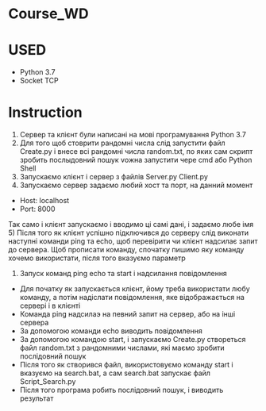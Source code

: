 # Course_WD

# USED

- Python 3.7
- Socket TCP

# Instruction

1) Сервер та клієнт були написані на мові програмування Python 3.7
2) Для того щоб стоврити рандомні числа слід запустити файл Create.py 
і внесе всі рандомні числа random.txt, по яких сам скрипт зробить послыдовний пошук
vожна запустити чере cmd або Python Shell
3) Запускаємо клієнт і сервер з файлів Server.py Client.py
4) Запускаємо сервер задаємо любий хост та порт, на данний момент
- Host: localhost
- Port: 8000
 
Так само і клієнт запускаємо і вводимо ці самі дані, і задаємо любе імя
5) Після того як клієнт успішно підключився до серверу слід виконати 
наступні команди ping та echo, щоб перевірити чи клієнт надсилає запит
до сервера. Щоб прописати команду, спочатку пишимо яку команду хочемо 
використати, після того вказуємо параметр

1. Запуск команд ping echo та start і надсилання повідомлення

- Для початку як запускається клієнт, йому треба використати любу команду,
  а потім надіслати повідомлення, яке відображається на сервері і в клієнті
- Команда ping надсилаэ на певний запит на сервер, або на інші сервера
- За допомогою команди echo виводить повідомлення
- За допомогою командою start, і запускаємо Create.py створеться файл random.txt
з рандомними числами, які маємо зробити послідовний пошук
- Після того як створився файл, використовуємо команду start і вказуємо на 
search.bat, а сам search.bat запускає файл Script_Search.py
- Після того програма робить послідовний пошук, і виводить результат 


 
